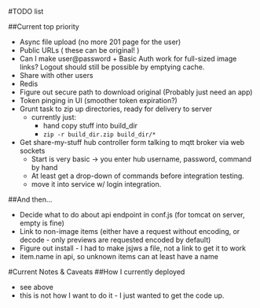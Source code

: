 #TODO list

##Current top priority
- Async file upload (no more 201 page for the user)
- Public URLs ( these can be original! )
- Can I make user@password + Basic Auth work for full-sized image links? Logout should still be possible by emptying cache.
- Share with other users
- Redis
- Figure out secure path to download original (Probably just need an app)
- Token pinging in UI (smoother token expiration?)
- Grunt task to zip up directories, ready for delivery to server
   - currently just: 
        - hand copy stuff into build_dir
        - ```zip -r build_dir.zip build_dir/*``` 
- Get share-my-stuff hub controller form talking to mqtt broker via web sockets
    - Start is very basic -> you enter hub username, password, command by hand
    - At least get a drop-down of commands before integration testing.
    - move it into service w/ login integration.

##And then...
- Decide what to do about api endpoint in conf.js (for tomcat on server, empty is fine)
- Link to non-image items (either have a request without encoding, or decode - only previews are requested encoded by default)
- Figure out install - I had to make jsjws a file, not a link to get it to work
- item.name in api, so unknown items can at least have a name

#Current Notes & Caveats
##How I currently deployed
- see above
- this is not how I want to do it - I just wanted to get the code up.